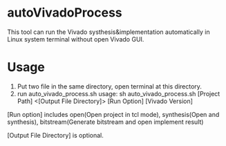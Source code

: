 # autoVivadoProcess
This tool can run the Vivado systhesis&implementation automatically in Linux system terminal without open Vivado GUI.

# Usage
1. Put two file in the same directory, open terminal at this directory.
2. run auto_vivado_process.sh 
  usage: sh auto_vivado_process.sh [Project Path] <[Output File Directory]> [Run Option] [Vivado Version]
  
  [Run option] includes open(Open project in tcl mode), synthesis(Open and synthesis), bitstream(Generate bitstream and open implement result)
  
  [Output File Directory] is optional.
